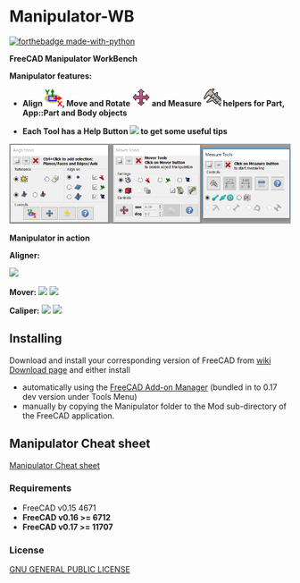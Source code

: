 Manipulator-WB
==============

[![forthebadge made-with-python](http://ForTheBadge.com/images/badges/made-with-python.svg)](https://www.python.org/)

**FreeCAD Manipulator WorkBench**

**Manipulator features:** 

- **Align <img src="Resources/icons/Center-Align.svg" width="32">, Move and Rotate <img src="Resources/icons/Manipulator-icon.svg" width="32"> and Measure <img src="Resources/icons/Caliper.svg" width="32"> helpers for Part, App::Part and Body objects**

- **Each Tool has a Help Button  <img src="https://www.freecadweb.org/wiki/images/5/5f/Help-btn.png" width="28"> to get some useful tips**

![Manipulator Gui](Manipulator.png?raw=true "Manipulator Gui")

**Manipulator in action**

**Aligner:**

<img src="https://www.freecadweb.org/wiki/images/6/60/Manipulator-WB-Aligner.gif">

**Mover:**
<img src="https://www.freecadweb.org/wiki/images/b/b0/Manipulator-WB-Mover.gif">
<img src="https://www.freecadweb.org/wiki/images/f/f4/Manipulator-WB-Mover-with-App_Part%26Body.gif">

**Caliper:**
<img src="https://www.freecadweb.org/wiki/images/1/14/Manipulator-WB-Measure-Radius.gif">
<img src="https://www.freecadweb.org/wiki/images/f/fe/Manipulator-WB-Measure-Angles.gif">

Installing
----------

Download and install your corresponding version of FreeCAD from [wiki Download page](http://www.freecadweb.org/wiki/Download) and either install

- automatically using the [FreeCAD Add-on Manager](https://github.com/FreeCAD/FreeCAD-addons) (bundled in to 0.17 dev version under Tools Menu)
- manually by copying the Manipulator folder to the Mod sub-directory of the FreeCAD application.

Manipulator Cheat sheet
------------------

[Manipulator Cheat sheet](help/Manipulator-cheat-sheet.pdf)

### Requirements

- FreeCAD v0.15 4671
- **FreeCAD v0.16 >= 6712** 
- **FreeCAD v0.17 >= 11707**


### License

[GNU GENERAL PUBLIC LICENSE](https://www.gnu.org/licenses/gpl.html)
